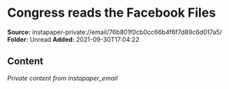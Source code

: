 # Congress reads the Facebook Files

**Source:** instapaper-private://email/76b801f0cb0cc66b4f6f7d89c6d017a5/
**Folder:** Unread
**Added:** 2021-09-30T17:04:22




## Content
*Private content from instapaper_email*
